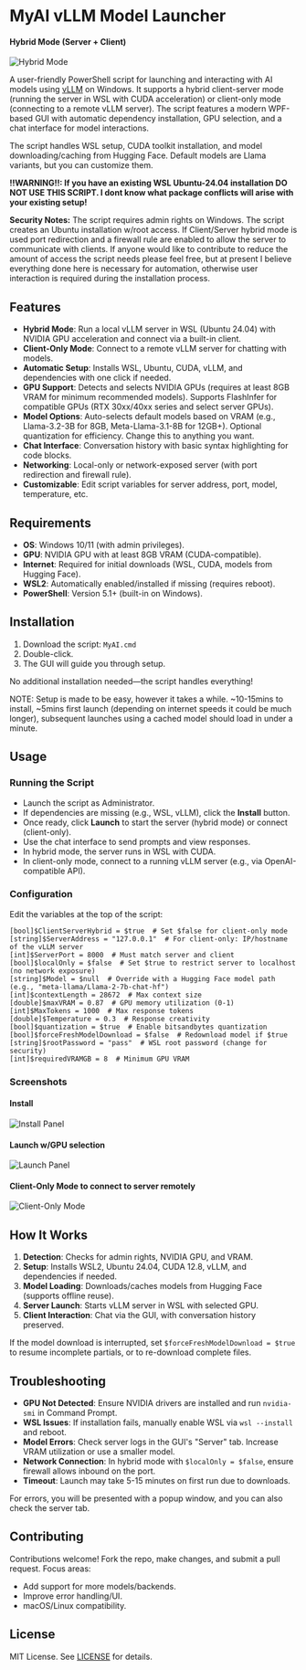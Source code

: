 # MyAI vLLM Model Launcher

#### Hybrid Mode (Server + Client)
![Hybrid Mode](screenshots/hybrid.png)

A user-friendly PowerShell script for launching and interacting with AI models using [vLLM](https://github.com/vllm-project/vllm) on Windows. It supports a hybrid client-server mode (running the server in WSL with CUDA acceleration) or client-only mode (connecting to a remote vLLM server). The script features a modern WPF-based GUI with automatic dependency installation, GPU selection, and a chat interface for model interactions.

The script handles WSL setup, CUDA toolkit installation, and model downloading/caching from Hugging Face. Default models are Llama variants, but you can customize them.

**!!WARNING!!: If you have an existing WSL Ubuntu-24.04 installation DO NOT USE THIS SCRIPT. I dont know what package conflicts will arise with your existing setup!**

**Security Notes:** The script requires admin rights on Windows. The script creates an Ubuntu installation w/root access. If Client/Server hybrid mode is used port redirection and a firewall rule are enabled to allow the server to communicate with clients. If anyone would like to contribute to reduce the amount of access the script needs please feel free, but at present I believe everything done here is necessary for automation, otherwise user interaction is required during the installation process.

## Features

- **Hybrid Mode**: Run a local vLLM server in WSL (Ubuntu 24.04) with NVIDIA GPU acceleration and connect via a built-in client.
- **Client-Only Mode**: Connect to a remote vLLM server for chatting with models.
- **Automatic Setup**: Installs WSL, Ubuntu, CUDA, vLLM, and dependencies with one click if needed.
- **GPU Support**: Detects and selects NVIDIA GPUs (requires at least 8GB VRAM for minimum recommended models). Supports FlashInfer for compatible GPUs (RTX 30xx/40xx series and select server GPUs).
- **Model Options**: Auto-selects default models based on VRAM (e.g., Llama-3.2-3B for 8GB, Meta-Llama-3.1-8B for 12GB+). Optional quantization for efficiency. Change this to anything you want.
- **Chat Interface**: Conversation history with basic syntax highlighting for code blocks.
- **Networking**: Local-only or network-exposed server (with port redirection and firewall rule).
- **Customizable**: Edit script variables for server address, port, model, temperature, etc.

## Requirements

- **OS**: Windows 10/11 (with admin privileges).
- **GPU**: NVIDIA GPU with at least 8GB VRAM (CUDA-compatible).
- **Internet**: Required for initial downloads (WSL, CUDA, models from Hugging Face).
- **WSL2**: Automatically enabled/installed if missing (requires reboot).
- **PowerShell**: Version 5.1+ (built-in on Windows).

## Installation

1. Download the script: `MyAI.cmd`
2. Double-click.
3. The GUI will guide you through setup.

No additional installation needed—the script handles everything!

NOTE: Setup is made to be easy, however it takes a while. ~10-15mins to install, ~5mins first launch (depending on internet speeds it could be much longer), subsequent launches using a cached model should load in under a minute.

## Usage

### Running the Script
- Launch the script as Administrator.
- If dependencies are missing (e.g., WSL, vLLM), click the **Install** button.
- Once ready, click **Launch** to start the server (hybrid mode) or connect (client-only).
- Use the chat interface to send prompts and view responses.
- In hybrid mode, the server runs in WSL with CUDA.
- In client-only mode, connect to a running vLLM server (e.g., via OpenAI-compatible API).

### Configuration
Edit the variables at the top of the script:

```
[bool]$ClientServerHybrid = $true  # Set $false for client-only mode
[string]$ServerAddress = "127.0.0.1"  # For client-only: IP/hostname of the vLLM server
[int]$ServerPort = 8000  # Must match server and client
[bool]$localOnly = $false  # Set $true to restrict server to localhost (no network exposure)
[string]$Model = $null  # Override with a Hugging Face model path (e.g., "meta-llama/Llama-2-7b-chat-hf")
[int]$contextLength = 28672  # Max context size
[double]$maxVRAM = 0.87  # GPU memory utilization (0-1)
[int]$MaxTokens = 1000  # Max response tokens
[double]$Temperature = 0.3  # Response creativity
[bool]$quantization = $true  # Enable bitsandbytes quantization
[bool]$forceFreshModelDownload = $false  # Redownload model if $true
[string]$rootPassword = "pass"  # WSL root password (change for security)
[int]$requiredVRAMGB = 8  # Minimum GPU VRAM
```

### Screenshots

#### Install
![Install Panel](screenshots/install.png)

#### Launch w/GPU selection
![Launch Panel](screenshots/launch.png)

#### Client-Only Mode to connect to server remotely
![Client-Only Mode](screenshots/client-only.png)

## How It Works

1. **Detection**: Checks for admin rights, NVIDIA GPU, and VRAM.
2. **Setup**: Installs WSL2, Ubuntu 24.04, CUDA 12.8, vLLM, and dependencies if needed.
3. **Model Loading**: Downloads/caches models from Hugging Face (supports offline reuse).
4. **Server Launch**: Starts vLLM server in WSL with selected GPU.
5. **Client Interaction**: Chat via the GUI, with conversation history preserved.

If the model download is interrupted, set `$forceFreshModelDownload = $true` to resume incomplete partials, or to re-download complete files.

## Troubleshooting

- **GPU Not Detected**: Ensure NVIDIA drivers are installed and run `nvidia-smi` in Command Prompt.
- **WSL Issues**: If installation fails, manually enable WSL via `wsl --install` and reboot.
- **Model Errors**: Check server logs in the GUI's "Server" tab. Increase VRAM utilization or use a smaller model.
- **Network Connection**: In hybrid mode with `$localOnly = $false`, ensure firewall allows inbound on the port.
- **Timeout**: Launch may take 5-15 minutes on first run due to downloads.

For errors, you will be presented with a popup window, and you can also check the server tab.

## Contributing

Contributions welcome! Fork the repo, make changes, and submit a pull request. Focus areas:
- Add support for more models/backends.
- Improve error handling/UI.
- macOS/Linux compatibility.

## License

MIT License. See [LICENSE](LICENSE) for details.